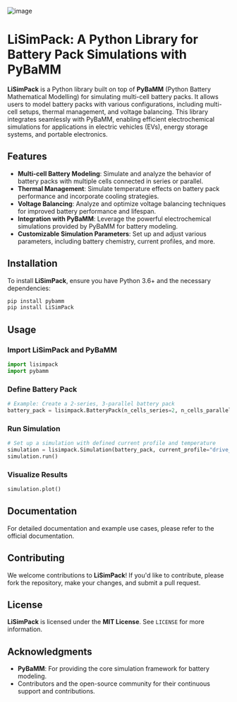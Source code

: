 ![image](https://github.com/user-attachments/assets/91939ec9-7ade-4d8d-a817-cef9d9284779)

# LiSimPack: A Python Library for Battery Pack Simulations with PyBaMM

**LiSimPack** is a Python library built on top of **PyBaMM** (Python Battery Mathematical Modelling) for simulating multi-cell battery packs. It allows users to model battery packs with various configurations, including multi-cell setups, thermal management, and voltage balancing. This library integrates seamlessly with PyBaMM, enabling efficient electrochemical simulations for applications in electric vehicles (EVs), energy storage systems, and portable electronics.

## Features
- **Multi-cell Battery Modeling**: Simulate and analyze the behavior of battery packs with multiple cells connected in series or parallel.
- **Thermal Management**: Simulate temperature effects on battery pack performance and incorporate cooling strategies.
- **Voltage Balancing**: Analyze and optimize voltage balancing techniques for improved battery performance and lifespan.
- **Integration with PyBaMM**: Leverage the powerful electrochemical simulations provided by PyBaMM for battery modeling.
- **Customizable Simulation Parameters**: Set up and adjust various parameters, including battery chemistry, current profiles, and more.

## Installation
To install **LiSimPack**, ensure you have Python 3.6+ and the necessary dependencies:

```sh
pip install pybamm
pip install LiSimPack
```

## Usage
### Import LiSimPack and PyBaMM
```python
import lisimpack
import pybamm
```

### Define Battery Pack
```python
# Example: Create a 2-series, 3-parallel battery pack
battery_pack = lisimpack.BatteryPack(n_cells_series=2, n_cells_parallel=3)
```

### Run Simulation
```python
# Set up a simulation with defined current profile and temperature
simulation = lisimpack.Simulation(battery_pack, current_profile="drive_cycle", temperature=25)
simulation.run()
```

### Visualize Results
```python
simulation.plot()
```

## Documentation
For detailed documentation and example use cases, please refer to the official documentation.

## Contributing
We welcome contributions to **LiSimPack**! If you'd like to contribute, please fork the repository, make your changes, and submit a pull request.

## License
**LiSimPack** is licensed under the **MIT License**. See `LICENSE` for more information.

## Acknowledgments
- **PyBaMM**: For providing the core simulation framework for battery modeling.
- Contributors and the open-source community for their continuous support and contributions.
